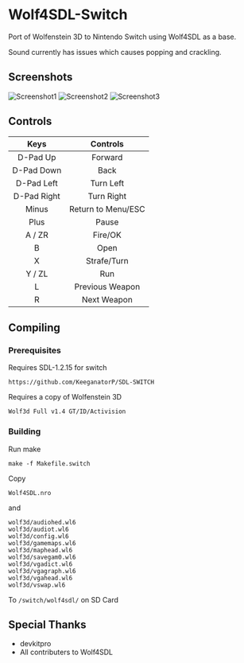 # Wolf4SDL-Switch

Port of Wolfenstein 3D to Nintendo Switch using Wolf4SDL as a base.

Sound currently has issues which causes popping and crackling.

## Screenshots

![Screenshot1](https://github.com/KeeganatorP/Wolf4SDL-Switch/blob/master/screen1.jpg)
![Screenshot2](https://github.com/KeeganatorP/Wolf4SDL-Switch/blob/master/screen2.jpg)
![Screenshot3](https://github.com/KeeganatorP/Wolf4SDL-Switch/blob/master/screen3.jpg)

## Controls

|    Keys    |      Controls      |
| :---------: | :----------------: |
|  D-Pad Up  |      Forward      |
| D-Pad Down |        Back        |
| D-Pad Left |     Turn Left     |
| D-Pad Right |     Turn Right     |
|    Minus    | Return to Menu/ESC |
|    Plus    |       Pause       |
|   A / ZR   |      Fire/OK      |
|      B      |        Open        |
|      X      |    Strafe/Turn    |
|   Y / ZL   |        Run        |
|      L      |  Previous Weapon  |
|      R      |    Next Weapon    |

## Compiling

### Prerequisites

Requires SDL-1.2.15 for switch

```
https://github.com/KeeganatorP/SDL-SWITCH
```

Requires a copy of Wolfenstein 3D

```
Wolf3d Full v1.4 GT/ID/Activision
```

### Building

Run make

```
make -f Makefile.switch
```

Copy

```
Wolf4SDL.nro
```

and

```
wolf3d/audiohed.wl6
wolf3d/audiot.wl6
wolf3d/config.wl6
wolf3d/gamemaps.wl6
wolf3d/maphead.wl6
wolf3d/savegam0.wl6
wolf3d/vgadict.wl6
wolf3d/vgagraph.wl6
wolf3d/vgahead.wl6
wolf3d/vswap.wl6
```

To `/switch/wolf4sdl/` on SD Card

## Special Thanks

* devkitpro
* All contributers to Wolf4SDL
